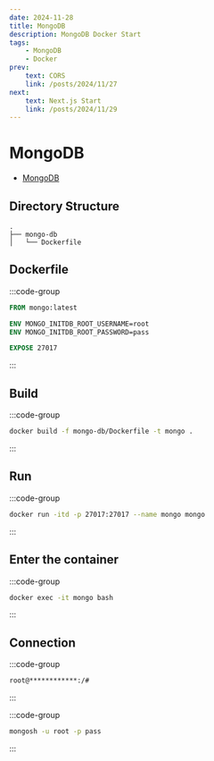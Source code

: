 ```yaml
---
date: 2024-11-28
title: MongoDB
description: MongoDB Docker Start
tags: 
    - MongoDB
    - Docker
prev:
    text: CORS
    link: /posts/2024/11/27
next:
    text: Next.js Start
    link: /posts/2024/11/29
---
```


# MongoDB

* [MongoDB](https://www.mongodb.com/)

## Directory Structure
```
.
├── mongo-db
│   └── Dockerfile
```

## Dockerfile

:::code-group
```Dockerfile [mongo-db/Dockerfile]
FROM mongo:latest

ENV MONGO_INITDB_ROOT_USERNAME=root
ENV MONGO_INITDB_ROOT_PASSWORD=pass

EXPOSE 27017
```
:::

## Build

:::code-group
```sh
docker build -f mongo-db/Dockerfile -t mongo .
```
:::

## Run

:::code-group
```sh
docker run -itd -p 27017:27017 --name mongo mongo
```
:::

## Enter the container

:::code-group
```sh
docker exec -it mongo bash
```
:::

## Connection

:::code-group
```sh
root@************:/# 
```
:::

:::code-group
```sh
mongosh -u root -p pass
```
:::